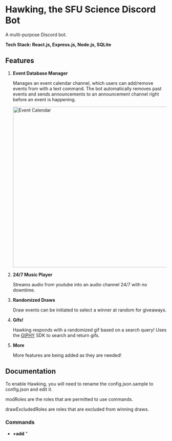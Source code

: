 # Hawking, the SFU Science Discord Bot

A multi-purpose Discord bot.

**Tech Stack: React.js, Express.js, Node.js, SQLite**

## Features

1) **Event Database Manager**

    Manages an event calendar channel, which users can add/remove events from with a text command.  The bot automatically removes past events and sends announcements to an announcement channel right before an event is happening.
    
    <img src="https://i.imgur.com/sKA15fC.png" alt="Event Calendar" width="500"/>

2) **24/7 Music Player**

    Streams audio from youtube into an audio channel 24/7 with no downtime.  

3) **Randomized Draws**

    Draw events can be initiated to select a winner at random for giveaways.

5) **Gifs!**

    Hawking responds with a randomized gif based on a search query!  Uses the [GIPHY](https://giphy.com/) SDK to search and return gifs.

4) **More**

    More features are being added as they are needed!
   
## Documentation

To enable Hawking, you will need to rename the config.json.sample to config.json and edit it.  

modRoles are the roles that are permitted to use commands.

drawExcludedRoles are roles that are excluded from winning draws.

### Commands

- **+add** "<title>" "\<description\>" "\<location\>" <date (YYYY-MM-DD)> <start_time> <end_time> <URL>
    
    Adds a new event to the Event Calendar Database.  Title, Description, and Location must have quotation marks around the arguments if they are more than one word long.  Location may refer to a text on the current Discord channel and will create a link to it as long as it doesn't have quotation marks around it.
    
    start_time and end_time should be formatted in 12 hour standard such as XX:XXpm or XX:XXam, with no space between the numbers and the period (am/pm).  
    
    There should be no quotation marks around date, times, or the URL.  
    
- **+del** <event_id>

    Deletes event with specified id from event calendar database.
    
- **+events**

    Display a list of all events in the database with their ID.
    
- **+music** <start/stop>

    Start or stop the music.  Generally not necessary to use but is here in case something goes wrong or music must be stopped for some reason.
    
- **+draw**

    Selects one user to win a draw.  Selected at random from the same voice channel as the user calling the command.  Roles can be excluded from draws by adding them to the drawExcludedRoles list in the config.json file.  After a user wins, they cannot be drawn again.
    
- **+draw reset**

    Reset the current draw winners.  Use this command to initialize a new raffle.
    
- **+gif** < query >

    Responds with a randomized gif based on the search query.  Queries can be multiple words long and should not be wrapped in quotation marks.
    
- **+help**

    Responds with a link to the GUI.    

## Deployment

### Docker

Currently, the preferred method of deployment is with Docker.  The included script `./docker.sh` will remove the current container (if it exists) and run a new one.

The UI interface is available at http://localhost:3001 once the container is running.  It is suggested to port forward this using either Nginx or Express if you already have another Node server on the same machine.

### config.json

Hawking requires a few channels for all the features to work properly, and these must be configured in a config.json file.  There is a provided config.json.sample to refer to.  

- The Events Calendar should be a channel that only the bot has permissions to post in, since it will delete every message in the channel which it points to when it has to refresh the calendar.  

- The announcements channel can be any channel where you would like announcements to be made.  

- The mod commands channel is a channel which is not used at this time, but I am leaving it for the time being if I need it again. 

- The music channel is any voice channel in which Hawking will join and play music on repeat.  

- isMusicOn is a boolean value which indicates whether Hawking should join a voice channel and play music.

- modRoles are a list of roles which can use moderator commands, such as adding events, running raffles, or anything to do with music.

- drawExcludedRoles are a list of roles which will not be selected to win in a raffle.  
    
## About

Created for the SFU Science Undergraduate Society Discord server by Nick Chubb.
